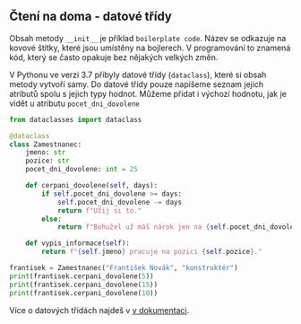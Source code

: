 ## Čtení na doma - datové třídy

Obsah metody `__init__` je příklad `boilerplate code`. Název se odkazuje na kovové štítky, které jsou umístěny na bojlerech. V programování to znamená kód, který se často opakuje bez nějakých velkých změn.

V Pythonu ve verzi 3.7 přibyly datové třídy (`dataclass`), které si obsah metody vytvoří samy. Do datové třídy pouze napíšeme seznam jejích atributů spolu s jejich typy hodnot. Můžeme přidat i výchozí hodnotu, jak je vidět u atributu `pocet_dni_dovolene`

```py
from dataclasses import dataclass

@dataclass
class Zamestnanec:
    jmeno: str
    pozice: str
    pocet_dni_dovolene: int = 25

    def cerpani_dovolene(self, days):
        if self.pocet_dni_dovolene >= days:
            self.pocet_dni_dovolene -= days
            return f"Užij si to."
        else:
            return f"Bohužel už máš nárok jen na {self.pocet_dni_dovolene} dní."

    def vypis_informace(self):
        return f"{self.jmeno} pracuje na pozici {self.pozice}."

frantisek = Zamestnanec("František Novák", "konstruktér")
print(frantisek.cerpani_dovolene(5))
print(frantisek.cerpani_dovolene(15))
print(frantisek.cerpani_dovolene(10))
```

Více o datových třídách najdeš v [v dokumentaci](https://docs.python.org/3/library/dataclasses.html).
